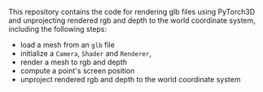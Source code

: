 This repository contains the code for rendering glb files using PyTorch3D and unprojecting rendered rgb and depth to the world coordinate system, including the following steps:

- load a mesh from an `glb` file
- initialize a `Camera`, `Shader` and `Renderer`,
- render a mesh to rgb and depth
- compute a point's screen position
- unproject rendered rgb and depth to the world coordinate system

